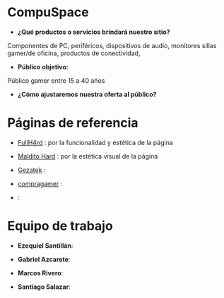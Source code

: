 # CompuSpace

* **¿Qué productos o servicios brindará nuestro sitio?** 

Componentes de PC, periféricos, dispositivos de audio, monitores 
sillas gamer/de oficina, productos de conectividad, 

* **Público objetivo:**

Público gamer entre 15 a 40 años 

* **¿Cómo ajustaremos nuestra oferta al público?**



# Páginas de referencia 

* [FullH4rd](https://www.fullh4rd.com.ar) : por la funcionalidad y estética de la página

* [Maldito Hard](https://www.malditohard.com.ar) : por la estética visual de la página 

* [Gezatek](https://www.gezatek.com.ar) : 

* [compragamer](https://compragamer.com) : 

* []() : 

# Equipo de trabajo

* **Ezequiel Santillán**:

* **Gabriel Azcarete**: 

* **Marcos Rivero**: 

* **Santiago Salazar**: 

